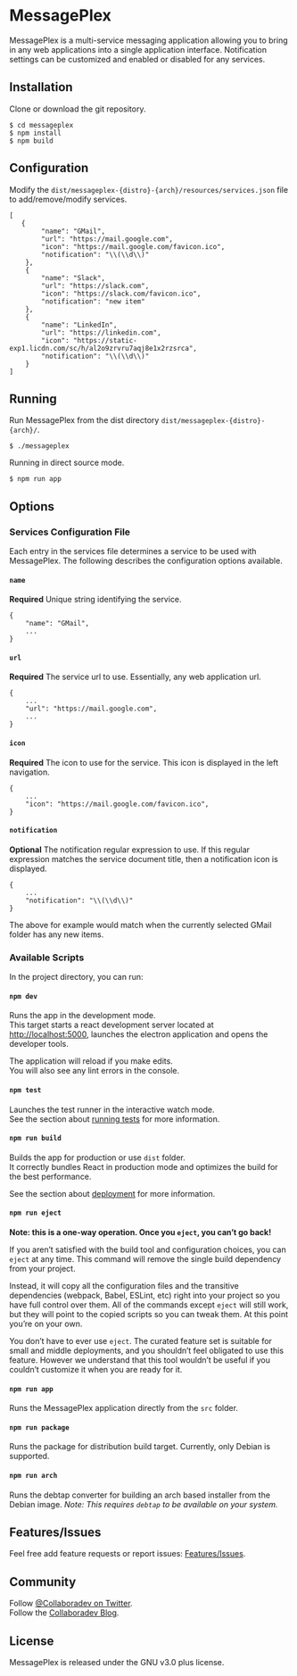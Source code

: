 # MessagePlex

MessagePlex is a multi-service messaging application allowing you to bring in any web applications into a single application interface. Notification settings can be customized and enabled or disabled for any services.

## Installation

Clone or download the git repository.

    $ cd messageplex
    $ npm install
    $ npm build

## Configuration

Modify the `dist/messageplex-{distro}-{arch}/resources/services.json` file to add/remove/modify services.

    [
	   {
            "name": "GMail",
            "url": "https://mail.google.com",
            "icon": "https://mail.google.com/favicon.ico",
            "notification": "\\(\\d\\)"
        },
        {
            "name": "Slack",
            "url": "https://slack.com",
            "icon": "https://slack.com/favicon.ico",
            "notification": "new item"
        },
        {
            "name": "LinkedIn",
            "url": "https://linkedin.com",
            "icon": "https://static-exp1.licdn.com/sc/h/al2o9zrvru7aqj8e1x2rzsrca",
            "notification": "\\(\\d\\)"
        }
    ]

## Running

Run MessagePlex from the dist directory `dist/messageplex-{distro}-{arch}/`.

    $ ./messageplex

Running in direct source mode.

    $ npm run app

## Options

### Services Configuration File

Each entry in the services file determines a service to be used with MessagePlex.  The following describes the configuration options available.

#### `name`

**Required** Unique string identifying the service.

    {
        "name": "GMail",
        ...
    }

#### `url`

**Required** The service url to use.  Essentially, any web application url.

    {
        ...
        "url": "https://mail.google.com",
        ...
    }

#### `icon`

**Required** The icon to use for the service.  This icon is displayed in the left navigation.

    {
        ...
        "icon": "https://mail.google.com/favicon.ico",
    }

#### `notification`

**Optional** The notification regular expression to use.  If this regular expression matches the service document title, then a notification icon is displayed.

    {
        ...
        "notification": "\\(\\d\\)"
    }

The above for example would match when the currently selected GMail folder has any new items.


### Available Scripts

In the project directory, you can run:

#### `npm dev`

Runs the app in the development mode.\
This target starts a react development server located at [http://localhost:5000](http://localhost:5000), launches the electron application and opens the developer tools.

The application will reload if you make edits.\
You will also see any lint errors in the console.

#### `npm test`

Launches the test runner in the interactive watch mode.\
See the section about [running tests](https://facebook.github.io/create-react-app/docs/running-tests) for more information.

#### `npm run build`

Builds the app for production or use `dist` folder.\
It correctly bundles React in production mode and optimizes the build for the best performance.

See the section about [deployment](https://facebook.github.io/create-react-app/docs/deployment) for more information.

#### `npm run eject`

**Note: this is a one-way operation. Once you `eject`, you can’t go back!**

If you aren’t satisfied with the build tool and configuration choices, you can `eject` at any time. This command will remove the single build dependency from your project.

Instead, it will copy all the configuration files and the transitive dependencies (webpack, Babel, ESLint, etc) right into your project so you have full control over them. All of the commands except `eject` will still work, but they will point to the copied scripts so you can tweak them. At this point you’re on your own.

You don’t have to ever use `eject`. The curated feature set is suitable for small and middle deployments, and you shouldn’t feel obligated to use this feature. However we understand that this tool wouldn’t be useful if you couldn’t customize it when you are ready for it.

#### `npm run app`

Runs the MessagePlex application directly from the `src` folder.

#### `npm run package`

Runs the package for distribution build target.  Currently, only Debian is supported.

#### `npm run arch`

Runs the debtap converter for building an arch based installer from the Debian image.  _Note: This requires `debtap` to be available on your system._

## Features/Issues

Feel free add feature requests or report issues: [Features/Issues](https://github.com/godlikemouse/messageplex/issues).

## Community

Follow [@Collaboradev on Twitter](https://twitter.com/collaboradev).\
Follow the [Collaboradev Blog](https://collaboradev.com).

## License

MessagePlex is released under the GNU v3.0 plus license.
